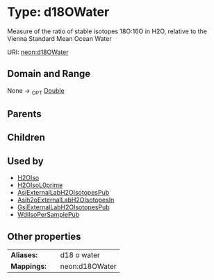 
# Type: d18OWater


Measure of the ratio of stable isotopes 18O:16O in H2O, relative to the Vienna Standard Mean Ocean Water

URI: [neon:d18OWater](https://data.neonscience.org/d18OWater)


## Domain and Range

None ->  <sub>OPT</sub> [Double](types/Double.md)

## Parents


## Children


## Used by

 * [H2OIso](H2OIso.md)
 * [H2OIsoL0prime](H2OIsoL0prime.md)
 * [AsiExternalLabH2OIsotopesPub](AsiExternalLabH2OIsotopesPub.md)
 * [Asih2oExternalLabH2OIsotopesIn](Asih2oExternalLabH2OIsotopesIn.md)
 * [GsiExternalLabH2OIsotopesPub](GsiExternalLabH2OIsotopesPub.md)
 * [WdiIsoPerSamplePub](WdiIsoPerSamplePub.md)

## Other properties

|  |  |  |
| --- | --- | --- |
| **Aliases:** | | d18 o water |
| **Mappings:** | | neon:d18OWater |

